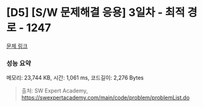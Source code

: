 # [D5] [S/W 문제해결 응용] 3일차 - 최적 경로 - 1247 

[문제 링크](https://swexpertacademy.com/main/code/problem/problemDetail.do?contestProbId=AV15OZ4qAPICFAYD) 

### 성능 요약

메모리: 23,744 KB, 시간: 1,061 ms, 코드길이: 2,276 Bytes



> 출처: SW Expert Academy, https://swexpertacademy.com/main/code/problem/problemList.do
